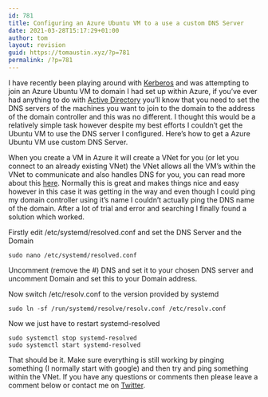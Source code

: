 ```yaml
---
id: 781
title: Configuring an Azure Ubuntu VM to a use a custom DNS Server
date: 2021-03-28T15:17:29+01:00
author: tom
layout: revision
guid: https://tomaustin.xyz/?p=781
permalink: /?p=781
---
```

I have recently been playing around with [Kerberos](https://en.wikipedia.org/wiki/Kerberos_(protocol)) and was attempting to join an Azure Ubuntu VM to domain I had set up within Azure, if you&#8217;ve ever had anything to do with [Active Directory](https://docs.microsoft.com/en-us/windows-server/identity/ad-ds/get-started/virtual-dc/active-directory-domain-services-overview) you&#8217;ll know that you need to set the DNS servers of the machines you want to join to the domain to the address of the domain controller and this was no different. I thought this would be a relatively simple task however despite my best efforts I couldn&#8217;t get the Ubuntu VM to use the DNS server I configured. Here&#8217;s how to get a Azure Ubuntu VM use custom DNS Server.

When you create a VM in Azure it will create a VNet for you (or let you connect to an already existing VNet) the VNet allows all the VM&#8217;s within the VNet to communicate and also handles DNS for you, you can read more about this [here](https://docs.microsoft.com/en-us/azure/virtual-network/virtual-networks-name-resolution-for-vms-and-role-instances). Normally this is great and makes things nice and easy however in this case it was getting in the way and even though I could ping my domain controller using it&#8217;s name I couldn&#8217;t actually ping the DNS name of the domain. After a lot of trial and error and searching I finally found a solution which worked.

Firstly edit /etc/systemd/resolved.conf and set the DNS Server and the Domain

<pre class="wp-block-code"><code>sudo nano /etc/systemd/resolved.conf</code></pre>

Uncomment (remove the #) DNS and set it to your chosen DNS server and uncomment Domain and set this to your Domain address.

Now switch /etc/resolv.conf to the version provided by systemd

<pre class="wp-block-code"><code>sudo ln -sf /run/systemd/resolve/resolv.conf /etc/resolv.conf</code></pre>

Now we just have to restart systemd-resolved

<pre class="wp-block-code"><code>sudo systemctl stop systemd-resolved
sudo systemctl start systemd-resolved</code></pre>

That should be it. Make sure everything is still working by pinging something (I normally start with google) and then try and ping something within the VNet. If you have any questions or comments then please leave a comment below or contact me on [Twitter](https://twitter.com/tomaustin700).